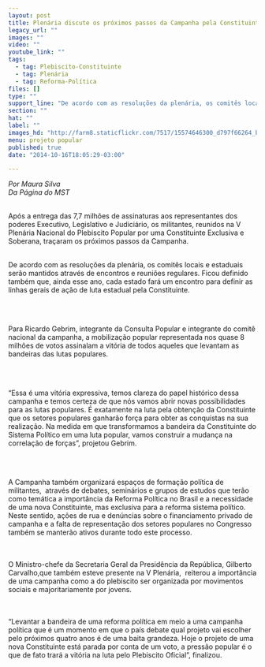 ```yaml
---
layout: post
title: Plenária discute os próximos passos da Campanha pela Constituinte
legacy_url: ""
images: ""
video: ""
youtube_link: ""
tags:
  - tag: Plebiscito-Constituinte
  - tag: Plenária
  - tag: Reforma-Política
files: []
type: ""
support_line: "De acordo com as resoluções da plenária, os comitês locais e estaduais serão mantidos através de encontros e reuniões regulares."
section: ""
hat: ""
label: ""
images_hd: "http://farm8.staticflickr.com/7517/15574646300_d797f66264_b.jpg"
menu: projeto popular
published: true
date: "2014-10-16T18:05:29-03:00"

---
```

<p><em>Por Maura Silva<br />
Da P&aacute;gina do MST</em></p>

<p><br />
Ap&oacute;s a entrega das 7,7 milh&otilde;es de assinaturas aos representantes dos poderes Executivo, Legislativo e Judici&aacute;rio, os militantes, reunidos na V Plen&aacute;ria Nacional do Plebiscito Popular por uma Constituinte Exclusiva e Soberana, tra&ccedil;aram os pr&oacute;ximos passos da Campanha.</p>

<p><br />
De acordo com as resolu&ccedil;&otilde;es da plen&aacute;ria, os comit&ecirc;s locais e estaduais ser&atilde;o mantidos atrav&eacute;s de encontros e reuni&otilde;es regulares. Ficou definido tamb&eacute;m que, ainda esse ano, cada estado far&aacute; um encontro para definir as linhas gerais de a&ccedil;&atilde;o de luta estadual pela Constituinte.</p>

<p>&nbsp;</p>

<p><br />
Para Ricardo Gebrim, integrante da Consulta Popular e integrante do comit&ecirc; nacional da campanha, a mobiliza&ccedil;&atilde;o popular representada nos quase 8 milh&otilde;es de votos assinalam a vit&oacute;ria de todos aqueles que levantam as bandeiras das lutas populares.</p>

<p>&nbsp;</p>

<p><br />
&ldquo;Essa &eacute; uma vit&oacute;ria expressiva, temos clareza do papel hist&oacute;rico dessa campanha e temos certeza de que n&oacute;s vamos abrir novas possibilidades para as lutas populares. &Eacute; exatamente na luta pela obten&ccedil;&atilde;o da Constituinte que os setores populares ganhar&atilde;o for&ccedil;a para obter as conquistas na sua realiza&ccedil;&atilde;o. Na medida em que transformamos a bandeira da Constituinte do Sistema Pol&iacute;tico em uma luta popular, vamos construir a mudan&ccedil;a na correla&ccedil;&atilde;o de for&ccedil;as&rdquo;, projetou Gebrim.</p>

<p>&nbsp;</p>

<p><br />
A Campanha tamb&eacute;m organizar&aacute; espa&ccedil;os de forma&ccedil;&atilde;o pol&iacute;tica de militantes, &nbsp;atrav&eacute;s de debates, semin&aacute;rios e grupos de estudos que ter&atilde;o como tem&aacute;tica a import&acirc;ncia da Reforma Pol&iacute;tica no Brasil e a necessidade de uma nova Constituinte, mas exclusiva para a reforma sistema pol&iacute;tico. Neste sentido, a&ccedil;&otilde;es de rua e den&uacute;ncias sobre o financiamento privado de campanha e a falta de representa&ccedil;&atilde;o dos setores populares no Congresso tamb&eacute;m se manter&atilde;o ativos durante todo este processo. &nbsp;<br />
&nbsp;</p>

<p><br />
O Ministro-chefe da Secretaria Geral da Presid&ecirc;ncia da Rep&uacute;blica, Gilberto Carvalho,que tamb&eacute;m esteve presente na V Plen&aacute;ria, &nbsp;reiterou a import&acirc;ncia de uma campanha como a do plebiscito ser organizada por movimentos sociais e majoritariamente por jovens.<br />
&nbsp;</p>

<p><br />
&ldquo;Levantar a bandeira de uma reforma pol&iacute;tica em meio a uma campanha pol&iacute;tica que &eacute; um momento em que o pa&iacute;s debate qual projeto vai escolher pelo pr&oacute;ximos quatro anos &eacute; de uma baita grandeza. Hoje o projeto de uma nova Constituinte est&aacute; parada por conta de um voto, a press&atilde;o popular &eacute; o que de fato trar&aacute; a vit&oacute;ria na luta pelo Plebiscito Oficial&rdquo;, finalizou. &nbsp;<br />
&nbsp;</p>
